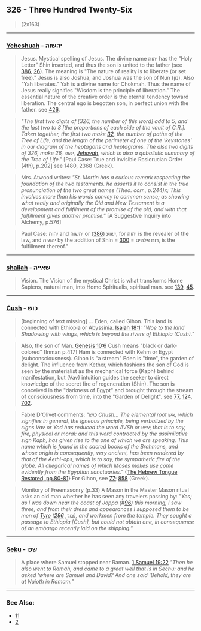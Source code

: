 ## 326 - Three Hundred Twenty-Six
> (2x163)

---

### [Yeheshuah](/keys/IHShVH) - יהשוה
> Jesus. Mystical spelling of Jesus. The divine name יהוה has the "Holy Letter" Shin inserted, and thus the son is united to the father (see [386](386), [26](26)). The meaning is "The nature of reality is to liberate (or set free)." Jesus is also Joshua, and Joshua was the son of Nun (נון). Also "Yah liberates." Yah is a divine name for Chokmah. Thus the name of Jesus really signifies "Wisdom is the principle of liberation." The essential nature of the creative order is the eternal tendency toward liberation. The central ego is begotten son, in perfect union with the father. see [426](426).

> *"The first two digits of [326, the number of this word] add to 5, and the last two to 8 [the proportions of each side of the vault of C.R.]. Taken together, the first two make [32](32), the number of paths of the Tree of Life, and the length of the perimeter of one of the 'keystones' in our diagram of the heptagons and heptagrams. The also two digits of 326, make 26, יהוה, [Jehovah](/keys/IHVH), which is also a qabalistic summary of the Tree of Life."* [Paul Case: True and Invisible Rosicrucian Order (4th), p.202] see 1480, 2368 (Greek).

> Mrs. Atwood writes: *"St. Martin has a curious remark respecting the foundation of the two testaments. he asserts it to consist in the true pronunciation of the two great names (Theo. corr., p.244)x; This involves more than his words convey to common sense; as showing what really and originally the Old and New Testament is a development and fulfilment of the promise of the old, and with that fulfillment gives another promise."* [A Suggestive Inquiry into Alchemy, p.576]

> Paul Case: יהוה and יהשוה or ישוע ([386](386)), for יהוה is the revealer of the law, and יהשוה by the addition of Shin = [300](300) = רוח אלהים, is the fulfillment thereof."

---

### [shaiiah](/keys/ShAIIH) - שאייה
> Vision. The Vision of the mystical Christ is what transforms Home Sapiens, natural man, into Homo Spiritualis, spiritual man. see [139](139), [45](45).

---

### [Cush](/keys/KVSh) - כוש
> [beginning of text missing] ... Eden, called Gihon. This land is connected with Ethiopia or Abyssinia. [Isaiah 18:1](http://biblehub.com/isaiah/18-1.htm): *"Woe to the land Shadowing with wings, which is beyond the rivers of Ethiopia (Cush)."*

> Also, the son of Man. [Genesis 10:6](http://biblehub.com/genesis/10-6.htm) Cush means "black or dark-colored" [Inman p.417] Ham is connected with Kehm or Egypt (subconsciousness). Gihon is "a stream" Eden is "time", the garden of delight. The influence from Kether, which fashions the son of God is seen by the materialist as the mechanical force (Kaph) behind manifestation, but (Vav) intuition guides the seeker to direct knowledge of the secret fire of regeneration (Shin). The son is conceived in the "darkness of Egypt" and brought through the stream of consciousness from time, into the "Garden of Delight". see [77](77), [124](124), [702](702).

> Fabre D'Olivet comments: *"כוש Chush... The elemental root אש, which signifies in general, the igneous principle, being verbalized by the signs Vav or Yod has reduced the word AVSh or איש; that is to say, fire, physical or moral: and this word contracted by the assimilative sign Kaph, has given rise to the one of which we are speaking. This name which is found in the sacred books of the Brahmans, and whose origin is consequently, very ancient, has been rendered by that of the Aethi-ops, which is to say, the sympathetic fire of the globe. All allegorical names of which Moses makes use come evidently from the Egyptian sanctuaries."* {[The Hebrew Tongue Restored, pp.80-81](https://archive.org/stream/hebraictongueres00fabriala#page/80/mode/2up)} For Gihon, see [77](77); [858](858) (Greek).

> Monitory of Freemasonry (p.33) A Mason in the Master Mason ritual asks an old man whether he has seen any travelers passing by: *"Yes; as I was down near the coast of Joppa (#[96](96)) this morning, I saw three, and from their dress and appearances I supposed them to be men of [Tyre](/keys/TzVR) (צור, [296](296)), and workmen from the temple. They sought a passage to Ethiopia [Cush], but could not obtain one, in consequence of an embargo recently laid on the shipping."*

---

### [Seku](/keys/ShKV) - שכו
> A place where Samuel stopped near Raman. [1 Samuel 19:22](http://biblehub.com/1_samuel/19-22.htm) *"Then he also went to Ramah, and came to a great well that is in Sechu: and he asked 'where are Samuel and David? And one said 'Behold, they are at Naioth in Ramam."*

---

### See Also:

- [11](11)
- [2](2)
